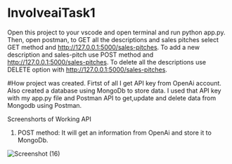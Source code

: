 # InvolveaiTask1
Open this project to your vscode and open terminal and run python app.py. Then, open postman, to GET all the descriptions and sales pitches select GET method and http://127.0.0.1:5000/sales-pitches. To add a new description and sales-pitch use POST method and http://127.0.0.1:5000/sales-pitches. To delete all the descriptions use DELETE option with http://127.0.0.1:5000/sales-pitches.

#How project was created.
Firtst of all I get API key from OpenAi account. Also created a database using MongoDb to store data. I used that API key with my app.py file and Postman API to get,update and delete data from Mongodb using Postman.

Screenshorts of Working API
1. POST method: It will get an information from OpenAi and store it to MongoDb.

![Screenshot (16)](https://github.com/shreya-0603/InvolveaiTask1/assets/97119040/26b4bb40-65e7-4f3b-9012-e4b24eacac4b)

